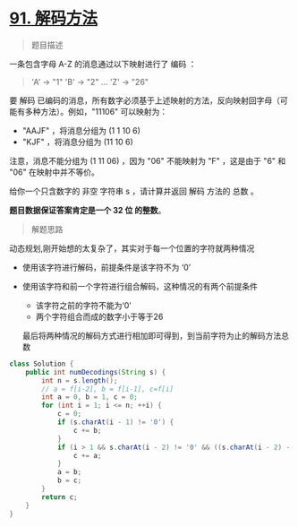 # [91. 解码方法](https://leetcode.cn/problems/decode-ways/)

> 题目描述

一条包含字母 A-Z 的消息通过以下映射进行了 编码 ：

> 'A' -> "1"
> 	    'B' -> "2"
> 	    ...
> 	    'Z' -> "26"

要 解码 已编码的消息，所有数字必须基于上述映射的方法，反向映射回字母（可能有多种方法）。例如，"11106" 可以映射为：

- "AAJF" ，将消息分组为 (1 1 10 6)
- "KJF" ，将消息分组为 (11 10 6)

注意，消息不能分组为  (1 11 06) ，因为 "06" 不能映射为 "F" ，这是由于 "6" 和 "06" 在映射中并不等价。

给你一个只含数字的 非空 字符串 s ，请计算并返回 解码 方法的 总数 。

**题目数据保证答案肯定是一个 32 位 的整数**。

> 解题思路

动态规划,刚开始想的太复杂了，其实对于每一个位置的字符就两种情况

- 使用该字符进行解码，前提条件是该字符不为 ‘0’

- 使用该字符和前一个字符进行组合解码，这种情况的有两个前提条件

  - 该字符之前的字符不能为‘0’
  - 两个字符组合而成的数字小于等于26

  最后将两种情况的解码方式进行相加即可得到，到当前字符为止的解码方法总数

```java
class Solution {
    public int numDecodings(String s) {
        int n = s.length();
        // a = f[i-2], b = f[i-1], c=f[i]
        int a = 0, b = 1, c = 0;
        for (int i = 1; i <= n; ++i) {
            c = 0;
            if (s.charAt(i - 1) != '0') {
                c += b;
            }
            if (i > 1 && s.charAt(i - 2) != '0' && ((s.charAt(i - 2) - '0') * 10 + (s.charAt(i - 1) - '0') <= 26)) {
                c += a;
            }
            a = b;
            b = c;
        }
        return c;
    }
}
```

